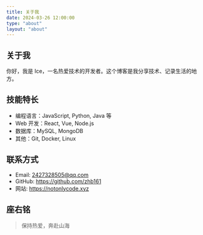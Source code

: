 ```yaml
---
title: 关于我
date: 2024-03-26 12:00:00
type: "about"
layout: "about"
---
```


## 关于我

你好，我是 Ice，一名热爱技术的开发者。这个博客是我分享技术、记录生活的地方。

## 技能特长

- 编程语言：JavaScript, Python, Java 等
- Web 开发：React, Vue, Node.js
- 数据库：MySQL, MongoDB
- 其他：Git, Docker, Linux

## 联系方式

- Email: 2427328505@qq.com
- GitHub: https://github.com/zhb161
- 网站: https://notonlycode.xyz

## 座右铭

> 保持热爱，奔赴山海 